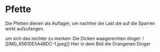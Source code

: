 # Pfette

Die Pfetten dienen als Auflager, um nachher die Last die auf die Sparren wirkt aufzufangen.

um sich das leichter zu merken: Die Dicken waagerechten dinger. 
![[IMG_6561DE5A4BDC-1.jpeg]]
Hier in dem Bild die Orangenen Dinger